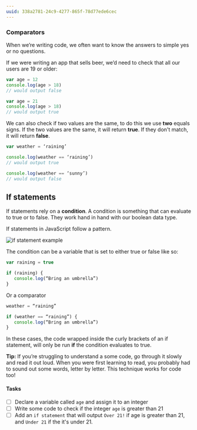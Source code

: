 ```yaml
---
uuid: 338a2781-24c9-4277-865f-78d77ede6cec
---
```



### Comparators

When we’re writing code, we often want to know the answers to simple yes or no questions.

If we were writing an app that sells beer, we’d need to check that all our users are 19 or older:

```javascript
var age = 12
console.log(age > 18)
// would output false
```

```javascript
var age = 21
console.log(age > 18)
// would output true
```

We can also check if two values are the same, to do this we use **two** equals signs. If the two values are the same, it will return **true**. If they don't match, it will return **false**.

```javascript
var weather = ‘raining’

console.log(weather == ‘raining’)
// would output true

console.log(weather == ‘sunny’)
// would output false
```

## If statements
If statements rely on a **condition**. A condition is something that can evaluate to true or to false. They work hand in hand with our boolean data type.

If statements in JavaScript follow a pattern.

![if statement example](https://d3vv6lp55qjaqc.cloudfront.net/items/3B313R1J3B3B192P1J2h/Image%202017-08-29%20at%208.14.23%20PM.png?X-CloudApp-Visitor-Id=2818368&v=16b4a668)

The condition can be a variable that is set to either true or false like so:

```javascript
var raining = true

if (raining) {
   console.log(“Bring an umbrella”)
}
```

Or a comparator

```javascript
weather = “raining”

if (weather == “raining”) {
   console.log(“Bring an umbrella”)
}
```

In these cases, the code wrapped inside the curly brackets of an if statement, will only
be run **if** the condition evaluates to true.

**Tip:** If you’re struggling to understand a some code, go through it slowly and read it out loud. When you were first learning to read, you probably had to sound out some words, letter by letter. This technique works for code too!

#### Tasks
- [ ] Declare a variable called `age` and assign it to an integer
- [ ] Write some code to check if the integer `age` is greater than 21
- [ ] Add an `if statement` that will output `Over 21!` if age is greater than 21, and `Under 21` if the it's under 21.

